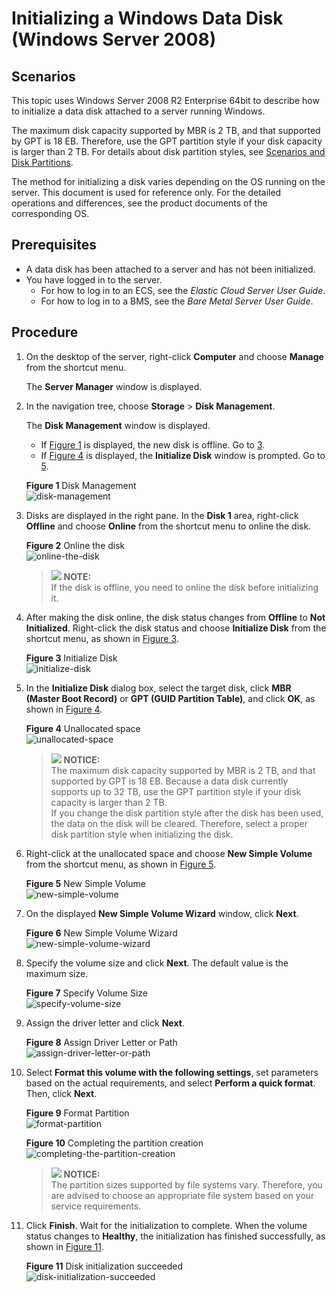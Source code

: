 # Initializing a Windows Data Disk \(Windows Server 2008\)<a name="EN-US_TOPIC_0085634796"></a>

## Scenarios<a name="en-us_topic_0044524740_section29374781163839"></a>

This topic uses Windows Server 2008 R2 Enterprise 64bit to describe how to initialize a data disk attached to a server running Windows.

The maximum disk capacity supported by MBR is 2 TB, and that supported by GPT is 18 EB. Therefore, use the GPT partition style if your disk capacity is larger than 2 TB. For details about disk partition styles, see  [Scenarios and Disk Partitions](scenarios-and-disk-partitions.md).

The method for initializing a disk varies depending on the OS running on the server. This document is used for reference only. For the detailed operations and differences, see the product documents of the corresponding OS.

## Prerequisites<a name="en-us_topic_0044524740_section51503350171737"></a>

-   A data disk has been attached to a server and has not been initialized.
-   You have logged in to the server.
    -   For how to log in to an ECS, see the  _Elastic Cloud Server User Guide_.
    -   For how to log in to a BMS, see the  _Bare Metal Server User Guide_.


## Procedure<a name="en-us_topic_0044524740_section425805916427"></a>

1.  On the desktop of the server, right-click  **Computer**  and choose  **Manage**  from the shortcut menu.

    The  **Server Manager**  window is displayed.

2.  In the navigation tree, choose  **Storage**  \>  **Disk Management**.

    The  **Disk Management**  window is displayed.

    -   If  [Figure 1](#en-us_topic_0044524740_fig40496387105554)  is displayed, the new disk is offline. Go to  [3](#en-us_topic_0044524740_li33296033102625).
    -   If  [Figure 4](#en-us_topic_0044524740_fig68332918241)  is displayed, the  **Initialize Disk**  window is prompted. Go to  [5](#en-us_topic_0044524740_li34991214122212).

    **Figure  1**  Disk Management<a name="en-us_topic_0044524740_fig40496387105554"></a>  
    ![](figures/disk-management.png "disk-management")

3.  <a name="en-us_topic_0044524740_li33296033102625"></a>Disks are displayed in the right pane. In the  **Disk 1**  area, right-click  **Offline**  and choose  **Online**  from the shortcut menu to online the disk.

    **Figure  2**  Online the disk<a name="en-us_topic_0044524740_fig102484362217"></a>  
    ![](figures/online-the-disk.png "online-the-disk")

    >![](/images/icon-note.gif) **NOTE:**   
    >If the disk is offline, you need to online the disk before initializing it.  

4.  After making the disk online, the disk status changes from  **Offline**  to  **Not Initialized**. Right-click the disk status and choose  **Initialize Disk**  from the shortcut menu, as shown in  [Figure 3](#en-us_topic_0044524740_fig409808111224).

    **Figure  3**  Initialize Disk<a name="en-us_topic_0044524740_fig409808111224"></a>  
    ![](figures/initialize-disk.png "initialize-disk")

5.  <a name="en-us_topic_0044524740_li34991214122212"></a>In the  **Initialize Disk**  dialog box, select the target disk, click  **MBR \(Master Boot Record\)**  or  **GPT \(GUID Partition Table\)**, and click  **OK**, as shown in  [Figure 4](#en-us_topic_0044524740_fig68332918241).

    **Figure  4**  Unallocated space<a name="en-us_topic_0044524740_fig68332918241"></a>  
    ![](figures/unallocated-space.png "unallocated-space")

    >![](/images/icon-notice.gif) **NOTICE:**   
    >The maximum disk capacity supported by MBR is 2 TB, and that supported by GPT is 18 EB. Because a data disk currently supports up to 32 TB, use the GPT partition style if your disk capacity is larger than 2 TB.  
    >If you change the disk partition style after the disk has been used, the data on the disk will be cleared. Therefore, select a proper disk partition style when initializing the disk.  

6.  Right-click at the unallocated space and choose  **New Simple Volume**  from the shortcut menu, as shown in  [Figure 5](#en-us_topic_0044524740_fig1945583522619).

    **Figure  5**  New Simple Volume<a name="en-us_topic_0044524740_fig1945583522619"></a>  
    ![](figures/new-simple-volume.png "new-simple-volume")

7.  On the displayed  **New Simple Volume Wizard**  window, click  **Next**.

    **Figure  6**  New Simple Volume Wizard<a name="en-us_topic_0044524740_fig1388010596281"></a>  
    ![](figures/new-simple-volume-wizard.png "new-simple-volume-wizard")

8.  Specify the volume size and click  **Next**. The default value is the maximum size.

    **Figure  7**  Specify Volume Size<a name="en-us_topic_0044524740_fig311184311294"></a>  
    ![](figures/specify-volume-size.png "specify-volume-size")

9.  Assign the driver letter and click  **Next**.

    **Figure  8**  Assign Driver Letter or Path<a name="en-us_topic_0044524740_fig1400313143015"></a>  
    ![](figures/assign-driver-letter-or-path.png "assign-driver-letter-or-path")

10. Select  **Format this volume with the following settings**, set parameters based on the actual requirements, and select  **Perform a quick format**. Then, click  **Next**.

    **Figure  9**  Format Partition<a name="en-us_topic_0044524740_fig19840335173018"></a>  
    ![](figures/format-partition.png "format-partition")

    **Figure  10**  Completing the partition creation<a name="en-us_topic_0044524740_fig183312171318"></a>  
    ![](figures/completing-the-partition-creation.png "completing-the-partition-creation")

    >![](/images/icon-notice.gif) **NOTICE:**   
    >The partition sizes supported by file systems vary. Therefore, you are advised to choose an appropriate file system based on your service requirements.  

11. Click  **Finish**. Wait for the initialization to complete. When the volume status changes to  **Healthy**, the initialization has finished successfully, as shown in  [Figure 11](#en-us_topic_0044524740_fig14464150329).

    **Figure  11**  Disk initialization succeeded<a name="en-us_topic_0044524740_fig14464150329"></a>  
    ![](figures/disk-initialization-succeeded.png "disk-initialization-succeeded")


